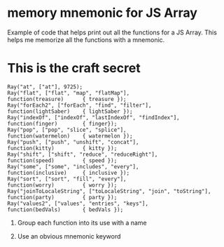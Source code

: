 # memory mnemonic for JS Array

Example of code that helps print out all the functions for a JS Array. This helps me memorize all the functions with a mnemonic.

# This is the craft secret

```
Ray("at", ["at"], 9725);
Ray("flat", ["flat", "map", "flatMap"],                             function(treasure)      { treasure });
Ray("forEach2", ["forEach", "find", "filter"],                      function(lightSaber)    { lightSaber });
Ray("indexOf", ["indexOf", "lastIndexOf", "findIndex"],             function(finger)        { finger});
Ray("pop", ["pop", "slice", "splice"],                              function(watermelon)    { watermelon });
Ray("push", ["push", "unshift", "concat"],                          function(kitty)         { kitty });
Ray("shift", ["shift", "reduce", "reduceRight"],                    function(speed)         { speed });
Ray("some", ["some", "includes", "every"],                          function(inclusive)     { inclusive });
Ray("sort", ["sort", "fill", "every"],                              function(worry)         { worry });
Ray("joinToLocaleString", ["toLocaleString", "join", "toString"],   function(party)         { party });
Ray("values2", ["values", "entries", "keys"],                       function(bedVals)       { bedVals });
```

1. Group each function into its use with a name

2. Use an obvious mnemonic keyword
